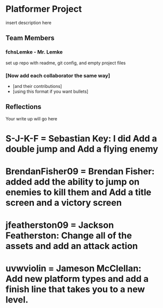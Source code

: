 # Platformer Project
insert description here


## Team Members
### fchsLemke - Mr. Lemke
set up repo with readme, git config, and empty project files
### [Now add each collaborator the same way]
* [and their contributions]
* [using this format if you want bullets]


## Reflections

Your write up will go here
# S-J-K-F = Sebastian Key: I did Add a double jump and Add a flying enemy
# BrendanFisher09 = Brendan Fisher: added add the ability to jump on enemies to kill them and Add a title screen and a victory screen
# jfeatherston09 = Jackson Featherston: Change all of the assets and add an attack action
# uvwviolin = Jameson McClellan: Add new platform types and add a finish line that takes you to a new level. 

